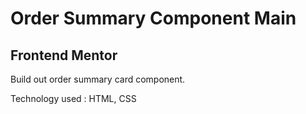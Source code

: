 # Order Summary Component Main

## Frontend Mentor

Build out order summary card component.

Technology used : HTML, CSS

